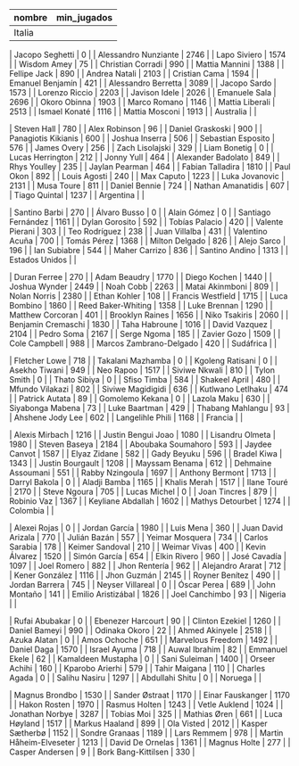 | nombre                  |   min_jugados |
|:------------------------|--------------:|
| Italia                  |               |

| Jacopo Seghetti         |             0 |
| Alessandro Nunziante    |          2746 |
| Lapo Siviero            |          1574 |
| Wisdom Amey             |            75 |
| Christian Corradi       |           990 |
| Mattia Mannini          |          1388 |
| Fellipe Jack            |           890 |
| Andrea Natali           |          2103 |
| Cristian Cama           |          1594 |
| Emanuel Benjamín        |           421 |
| Alessandro Berretta     |          3089 |
| Jacopo Sardo            |          1573 |
| Lorenzo Riccio          |          2203 |
| Javison Idele           |          2026 |
| Emanuele Sala           |          2696 |
| Okoro Obinna            |          1903 |
| Marco Romano            |          1146 |
| Mattia Liberali         |          2513 |
| Ismael Konaté           |          1116 |
| Mattia Mosconi          |          1913 |
| Australia               |               |

| Steven Hall             |           780 |
| Alex Robinson           |            96 |
| Daniel Graskoski        |           900 |
| Panagiotis Kikianis     |           600 |
| Joshua Inserra          |           506 |
| Sebastian Esposito      |           576 |
| James Overy             |           256 |
| Zach Lisolajski         |           329 |
| Liam Bonetig            |             0 |
| Lucas Herrington        |           212 |
| Jonny Yull              |           464 |
| Alexander Badolato      |           849 |
| Rhys Youlley            |           235 |
| Jaylan Pearman          |           464 |
| Fabian Talladira        |          1810 |
| Paul Okon               |           892 |
| Louis Agosti            |           240 |
| Max Caputo              |          1223 |
| Luka Jovanovic          |          2131 |
| Musa Toure              |           811 |
| Daniel Bennie           |           724 |
| Nathan Amanatidis       |           607 |
| Tiago Quintal           |          1237 |
| Argentina               |               |

| Santino Barbi           |           270 |
| Álvaro Busso            |             0 |
| Alain Gómez             |             0 |
| Santiago Fernández      |          1161 |
| Dylan Gorosito          |           592 |
| Tobías Palacio          |           420 |
| Valente Pierani         |           303 |
| Teo Rodríguez           |           238 |
| Juan Villalba           |           431 |
| Valentino Acuña         |           700 |
| Tomás Pérez             |          1368 |
| Milton Delgado          |           826 |
| Alejo Sarco             |           196 |
| Ian Subiabre            |           544 |
| Maher Carrizo           |           836 |
| Santino Andino          |          1313 |
| Estados Unidos          |               |

| Duran Ferree            |           270 |
| Adam Beaudry            |          1770 |
| Diego Kochen            |          1440 |
| Joshua Wynder           |          2449 |
| Noah Cobb               |          2263 |
| Matai Akinmboni         |           809 |
| Nolan Norris            |          2380 |
| Ethan Kohler            |           108 |
| Francis Westfield       |          1715 |
| Luca Bombino            |          1860 |
| Reed Baker-Whiting      |          1358 |
| Luke Brennan            |          1290 |
| Matthew Corcoran        |           401 |
| Brooklyn Raines         |          1656 |
| Niko Tsakiris           |          2060 |
| Benjamin Cremaschi      |          1830 |
| Taha Habroune           |          1016 |
| David Vazquez           |          2104 |
| Pedro Soma              |          2167 |
| Serge Ngoma             |           185 |
| Zavier Gozo             |          1509 |
| Cole Campbell           |           988 |
| Marcos Zambrano-Delgado |           420 |
| Sudáfrica               |               |

| Fletcher Lowe           |           718 |
| Takalani Mazhamba       |             0 |
| Kgoleng Ratisani        |             0 |
| Asekho Tiwani           |           949 |
| Neo Rapoo               |          1517 |
| Siviwe Nkwali           |           810 |
| Tylon Smith             |             0 |
| Thato Sibiya            |             0 |
| Sfiso Timba             |           584 |
| Shakeel April           |           480 |
| Mfundo Vilakazi         |           802 |
| Siviwe Magidigidi       |           636 |
| Kutlwano Letlhaku       |           474 |
| Patrick Autata          |            89 |
| Gomolemo Kekana         |             0 |
| Lazola Maku             |           630 |
| Siyabonga Mabena        |            73 |
| Luke Baartman           |           429 |
| Thabang Mahlangu        |            93 |
| Ahshene Jody Lee        |           602 |
| Langelihle Phili        |          1168 |
| Francia                 |               |

| Alexis Mirbach          |          1216 |
| Justin Bengui Joao      |          1080 |
| Lisandru Olmeta         |          1980 |
| Steven Baseya           |          2184 |
| Aboubaka Soumahoro      |           593 |
| Jaydee Canvot           |          1587 |
| Elyaz Zidane            |           582 |
| Gady Beyuku             |           596 |
| Bradel Kiwa             |          1343 |
| Justin Bourgault        |          1208 |
| Mayssam Benama          |           612 |
| Dehmaine Assoumani      |           551 |
| Rabby Nzingoula         |          1697 |
| Anthony Bermont         |          1713 |
| Darryl Bakola           |             0 |
| Aladji Bamba            |          1165 |
| Khalis Merah            |          1517 |
| Ilane Touré             |          2170 |
| Steve Ngoura            |           705 |
| Lucas Michel            |             0 |
| Joan Tincres            |           879 |
| Robinio Vaz             |          1367 |
| Keyliane Abdallah       |          1602 |
| Mathys Detourbet        |          1274 |
| Colombia                |               |

| Alexei Rojas            |             0 |
| Jordan García           |          1980 |
| Luis Mena               |           360 |
| Juan David Arizala      |           770 |
| Julián Bazán            |           557 |
| Yeimar Mosquera         |           734 |
| Carlos Sarabia          |           178 |
| Keimer Sandoval         |           210 |
| Weimar Vivas            |           400 |
| Kevin Álvarez           |          1520 |
| Simón García            |           654 |
| Elkin Rivero            |           960 |
| José Cavadía            |          1097 |
| Joel Romero             |           882 |
| Jhon Rentería           |           962 |
| Alejandro Ararat        |           712 |
| Kener González          |          1116 |
| Jhon Guzmán             |          2145 |
| Royner Benítez          |           490 |
| Jordan Barrera          |           745 |
| Neyser Villareal        |             0 |
| Óscar Perea             |           689 |
| John Montaño            |           141 |
| Emilio Aristizábal      |          1826 |
| Joel Canchimbo          |            93 |
| Nigeria                 |               |

| Rufai Abubakar          |             0 |
| Ebenezer Harcourt       |            90 |
| Clinton Ezekiel         |          1260 |
| Daniel Bameyi           |           990 |
| Odinaka Okoro           |            22 |
| Ahmed Akinyele          |          2518 |
| Azuka Alatan            |             0 |
| Amos Ochoche            |           651 |
| Marvelous Freedom       |          1492 |
| Daniel Daga             |          1570 |
| Israel Ayuma            |           718 |
| Auwal Ibrahim           |            82 |
| Emmanuel Ekele          |            62 |
| Kamaldeen Mustapha      |             0 |
| Sani Suleiman           |          1400 |
| Orseer Achihi           |           160 |
| Kparobo Arierhi         |           579 |
| Tahir Maigana           |           110 |
| Charles Agada           |             0 |
| Salihu Nasiru           |          1297 |
| Abdullahi Shitu         |             0 |
| Noruega                 |               |

| Magnus Brondbo          |          1530 |
| Sander Østraat          |          1170 |
| Einar Fauskanger        |          1170 |
| Hakon Rosten            |          1970 |
| Rasmus Holten           |          1243 |
| Vetle Auklend           |          1024 |
| Jonathan Norbye         |          3287 |
| Tobias Moi              |           325 |
| Mathias Øren            |           661 |
| Luca Høyland            |          1517 |
| Markus Haaland          |           899 |
| Ola Visted              |          2012 |
| Kasper Sætherbø         |          1152 |
| Sondre Granaas          |          1189 |
| Lars Remmem             |           978 |
| Martin Håheim-Elveseter |          1213 |
| David De Ornelas        |          1361 |
| Magnus Holte            |           277 |
| Casper Andersen         |             9 |
| Bork Bang-Kittilsen     |           330 |
